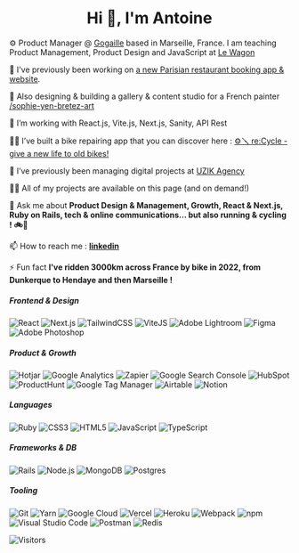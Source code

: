 <h1 align="center">Hi 👋, I'm Antoine</h1>

⚙️ Product Manager @ [Gogaille](https://github.com/gogaille) based in Marseille, France. I am teaching Product Management, Product Design and JavaScript at [Le Wagon](https://www.github.com/lewagon)

🔭 I've previously been working on [a new Parisian restaurant booking app & website](https://www.eunoe-restaurant.com/).

🎨 Also designing & building a gallery & content studio for a French painter [/sophie-yen-bretez-art](https://github.com/antoinemariani/sophie-yen-bretez-art)

🌱 I’m working with React.js, Vite.js, Next.js, Sanity, API Rest

🚴‍♂️ I’ve built a bike repairing app that you can discover here : [⚙️🪛 re:Cycle - give a new life to old bikes!](https://www.recycle-velo.me/)

👯 I’ve previously been managing digital projects at [UZIK Agency](https://www.uzik.com/)

👨‍💻 All of my projects are available on this page (and on demand!)

💬 Ask me about **Product Design & Management, Growth, React & Next.js, Ruby on Rails, tech & online communications... but also running & cycling ! 🚲🏃**

📫 How to reach me : [**linkedin**](https://www.linkedin.com/in/antoinemariani)

⚡ Fun fact **I've ridden 3000km across France by bike in 2022, from Dunkerque to Hendaye and then Marseille !**

<h5 align="left">Frontend & Design</h5>
  <p align="left">
    <img
            src="https://img.shields.io/badge/react-%2320232a.svg?logo=react&logoColor=%2361dafb&style=for-the-badge"
            alt="React"
          />
            <img
            src="https://img.shields.io/badge/next.js-%23000000.svg?logo=next.js&logoColor=white&style=for-the-badge"
            alt="Next.js"
          />
          <img
            src="https://img.shields.io/badge/tailwindcss-%2338b2ac.svg?logo=tailwind-css&logoColor=white&style=for-the-badge"
            alt="TailwindCSS"
          />
          <img
            src="https://camo.githubusercontent.com/ecf8decb38027dc3c68bea33347693835b434a41b7dc97489dad789c5745feb8/68747470733a2f2f746563682d6261646765732e76657263656c2e6170702f76697465"
            alt="ViteJS"
          />
          <img
            src="https://img.shields.io/badge/adobe%20lightroom-%2331a8ff.svg?logo=adobe-lightroom&logoColor=white&style=for-the-badge"
            alt="Adobe Lightroom"
          />
          <img
            src="https://img.shields.io/badge/figma-%23f24e1e.svg?logo=figma&logoColor=white&style=for-the-badge"
            alt="Figma"
          />
          <img
            src="https://img.shields.io/badge/adobe%20photoshop-%2331a8ff.svg?logo=adobe-photoshop&logoColor=white&style=for-the-badge"
            alt="Adobe Photoshop"
          />

<h5 align='left'>Product & Growth</h5>
  <p align='left'>
    <img
            src="https://img.shields.io/badge/hotjar-FD3A5C?style=for-the-badge&logo=hotjar&logoColor=white"
            alt="Hotjar"
          />
          <img
            src="https://img.shields.io/badge/google%20analytics-E37400?style=for-the-badge&logo=google-analytics&logoColor=white"
            alt="Google Analytics"
          />
          <img
            src="https://img.shields.io/badge/zapier-%23FF4A00.svg?&style=for-the-badge&logo=zapier&logoColor=white"
            alt="Zapier"
          />
          <img
            src="https://img.shields.io/badge/google%20search%20console-%2334A853.svg?logo=google-search-console&logoColor=white&style=for-the-badge"
            alt="Google Search Console"
          />
          <img
            src="https://camo.githubusercontent.com/3c85a9d67622551b942e784e1f2a18502f307735c07acb29e85c9c98685b3ff2/68747470733a2f2f696d672e736869656c64732e696f2f7374617469632f76313f7374796c653d666f722d7468652d6261646765266d6573736167653d48756253706f7426636f6c6f723d464637413539266c6f676f3d48756253706f74266c6f676f436f6c6f723d464646464646266c6162656c3d"
            alt="HubSpot"
          />
          <img
            src="https://img.shields.io/badge/product%20hunt-%23DA552F.svg?&style=for-the-badge&logo=product%20hunt&logoColor=white"
            alt="ProductHunt"
          />
          <img
            src="https://img.shields.io/badge/google%20tag%20manager-%2334A853.svg?logo=google-tag-manager&logoColor=white&style=for-the-badge"
            alt="Google Tag Manager"
          />
          <img
            src="https://img.shields.io/badge/Airtable-18BFFF?style=for-the-badge&logo=Airtable&logoColor=white"
            alt="Airtable"
          />
          <img
            src="https://img.shields.io/badge/Notion-000000?style=for-the-badge&logo=notion&logoColor=white"
            alt="Notion"
          />
  </p>
  



<h5 align="left">Languages</h5>
  <p align="left">
          <img
            src="https://img.shields.io/badge/ruby-%23cc342d.svg?logo=ruby&logoColor=white&style=for-the-badge"
            alt="Ruby"
          />
          <img
            src="https://img.shields.io/badge/css3-%231572b6.svg?logo=css3&logoColor=white&style=for-the-badge"
            alt="CSS3"
          />
          <img
            src="https://img.shields.io/badge/html5-%23e34f26.svg?logo=html5&logoColor=white&style=for-the-badge"
            alt="HTML5"
          />
          <img
            src="https://img.shields.io/badge/javascript-%23323330.svg?logo=javascript&logoColor=%23F7DF1E&style=for-the-badge"
            alt="JavaScript"
          />
          <img
            src="https://img.shields.io/badge/typescript-%23007acc.svg?logo=typescript&logoColor=white&style=for-the-badge"
            alt="TypeScript"
          />
        </div>
  </p>

<h5 align="left">Frameworks & DB</h5>
  <p align="left">
    <img
            src="https://img.shields.io/badge/-Ruby%20on%20Rails-CC0000?logo=ruby%20on%20rails&logoColor=white&style=for-the-badge"
            alt="Rails"
          />
          <img
            src="https://img.shields.io/badge/node.js-%2343853d.svg?logo=node.js&logoColor=white&style=for-the-badge"
            alt="Node.js"
          />
          <img
            src="https://img.shields.io/badge/mongodb-%234ea94b.svg?logo=mongodb&logoColor=white&style=for-the-badge"
            alt="MongoDB"
          />
          <img
            src="https://img.shields.io/badge/postgres-%23336791.svg?logo=postgresql&logoColor=white&style=for-the-badge"
            alt="Postgres"
          />
  </p>
  
  <h5 align='left'>Tooling</h5>
  <p align='left'>
  <img
            src="https://img.shields.io/badge/git-%23F05033.svg?logo=git&logoColor=white&style=for-the-badge"
            alt="Git"
          />
          <img
            src="https://img.shields.io/badge/yarn-%232c8ebb.svg?logo=yarn&logoColor=white&style=for-the-badge"
            alt="Yarn"
          />
          <img
            src="https://img.shields.io/badge/google%20cloud-%234285f4.svg?logo=googlecloud&logoColor=white&style=for-the-badge"
            alt="Google Cloud"
          />
          <img
            src="https://img.shields.io/badge/vercel-%23000000.svg?logo=vercel&logoColor=white&style=for-the-badge"
            alt="Vercel"
          />
          <img
            src="https://img.shields.io/badge/Heroku-430098?style=for-the-badge&logo=heroku&logoColor=white"
            alt="Heroku"
          />
          <img
            src="https://img.shields.io/badge/webpack-%231e72b3.svg?logo=webpack&logoColor=white&style=for-the-badge"
            alt="Webpack"
          />
          <img
            src="https://img.shields.io/badge/npm-%23cb0000.svg?logo=npm&logoColor=white&style=for-the-badge"
            alt="npm"
          />
          <img
            src="https://img.shields.io/badge/visual%20studio%20code-%230078d7.svg?logo=visual-studio-code&logoColor=white&style=for-the-badge"
            alt="Visual Studio Code"
          />
          <img
            src="https://img.shields.io/badge/postman-%23ff6c37.svg?logo=postman&logoColor=white&style=for-the-badge"
            alt="Postman"
          />
          <img
            src="https://img.shields.io/badge/redis-%23a51f17.svg?logo=redis&logoColor=white&style=for-the-badge"
            alt="Redis"
          />
  </p>


![Visitors](https://komarev.com/ghpvc/?username=antoinemariani&color=green&style=for-the-badge)
